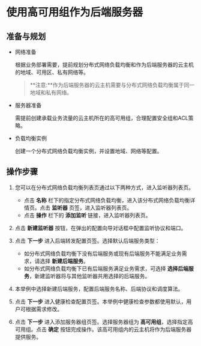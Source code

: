 # 使用高可用组作为后端服务器
## 准备与规划
- 网络准备

  根据业务部署需要，提前规划分布式网络负载均衡和作为后端服务器的云主机的地域、可用区、私有网络等。
  
  > **注意:**作为后端服务器的云主机需要与分布式网络负载均衡属于同一地域和私有网络。
    
- 服务器准备

  需提前创建承载业务流量的云主机所在的高可用组，合理配置安全组和ACL策略。
  
- 负载均衡实例

  创建一个分布式网络负载均衡实例，并设置地域、网络等配置。
## 操作步骤
1. 您可以在分布式网络负载均衡列表页通过以下两种方式，进入监听器列表页。
   - 点击 **名称**  栏下的指定分布式网络负载均衡，进入该分布式网络负载均衡详情页。点击 **监听器** 页签，进入监听器列表页。
   - 点击 **操作** 栏下的 **添加监听** 链接，进入监听器列表页。
   
2. 点击 **新建监听器** 按钮，在弹出的配置向导对话框中配置监听协议和端口。

3. 点击 **下一步** 进入后端转发配置页签。选择默认后端服务类型：
   - 如分布式网络负载均衡下没有后端服务或现有后端服务不能满足业务需求，请选择 **新建后端服务**。
   - 如分布式网络负载均衡下已有后端服务满足业务需求，可选择 **选择后端服务**，新建监听器将与其他监听器共用选择的后端服务。

4. 本举例中选择新建后端服务，配置后端服务名称、后端协议和调度算法。

5. 点击 **下一步** 进入健康检查配置页签。本举例中健康检查参数都使用默认，用户可根据需求修改。

6. 点击 **下一步** 进入添加服务器组页签。选择服务器组为 **高可用组**，选择指定高可用组。点击 **确定** 按钮完成操作。该高可用组内的云主机将作为后端服务器提供服务。

